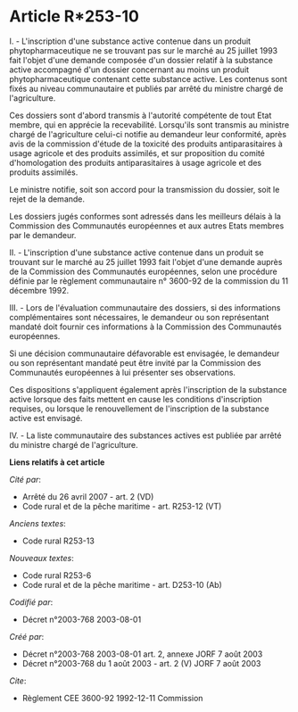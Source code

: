 # Article R*253-10

I. - L'inscription d'une substance active contenue dans un produit phytopharmaceutique ne se trouvant pas sur le marché au 25
juillet 1993 fait l'objet d'une demande composée d'un dossier relatif à la substance active accompagné d'un dossier
concernant au moins un produit phytopharmaceutique contenant cette substance active. Les contenus sont fixés au niveau
communautaire et publiés par arrêté du ministre chargé de l'agriculture.

Ces dossiers sont d'abord transmis à l'autorité compétente de tout Etat membre, qui en apprécie la recevabilité. Lorsqu'ils
sont transmis au ministre chargé de l'agriculture celui-ci notifie au demandeur leur conformité, après avis de la commission
d'étude de la toxicité des produits antiparasitaires à usage agricole et des produits assimilés, et sur proposition du comité
d'homologation des produits antiparasitaires à usage agricole et des produits assimilés.

Le ministre notifie, soit son accord pour la transmission du dossier, soit le rejet de la demande.

Les dossiers jugés conformes sont adressés dans les meilleurs délais à la Commission des Communautés européennes et aux
autres Etats membres par le demandeur.

II. - L'inscription d'une substance active contenue dans un produit se trouvant sur le marché au 25 juillet 1993 fait l'objet
d'une demande auprès de la Commission des Communautés européennes, selon une procédure définie par le règlement communautaire
n° 3600-92 de la commission du 11 décembre 1992.

III. - Lors de l'évaluation communautaire des dossiers, si des informations complémentaires sont nécessaires, le demandeur ou
son représentant mandaté doit fournir ces informations à la Commission des Communautés européennes.

Si une décision communautaire défavorable est envisagée, le demandeur ou son représentant mandaté peut être invité par la
Commission des Communautés européennes à lui présenter ses observations.

Ces dispositions s'appliquent également après l'inscription de la substance active lorsque des faits mettent en cause les
conditions d'inscription requises, ou lorsque le renouvellement de l'inscription de la substance active est envisagé.

IV. - La liste communautaire des substances actives est publiée par arrêté du ministre chargé de l'agriculture.

**Liens relatifs à cet article**

_Cité par_:

  - Arrêté du 26 avril 2007 - art. 2 (VD)
  - Code rural et de la pêche maritime - art. R253-12 (VT)

_Anciens textes_:

  - Code rural R253-13

_Nouveaux textes_:

  - Code rural R253-6
  - Code rural et de la pêche maritime - art. D253-10 (Ab)

_Codifié par_:

  - Décret n°2003-768 2003-08-01

_Créé par_:

  - Décret n°2003-768 2003-08-01 art. 2, annexe JORF 7 août 2003
  - Décret n°2003-768 du 1 août 2003 - art. 2 (V) JORF 7 août 2003

_Cite_:

  - Règlement CEE 3600-92 1992-12-11 Commission
